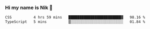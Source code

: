 ### Hi my name is Nik 👋

<!--
**NikDoe/NikDoe** is a ✨ _special_ ✨ repository because its `README.md` (this file) appears on your GitHub profile.

Here are some ideas to get you started:

- 🔭 I’m currently working on ...
- 🌱 I’m currently learning ...
- 👯 I’m looking to collaborate on ...
- 🤔 I’m looking for help with ...
- 💬 Ask me about ...
- 📫 How to reach me: ...
- 😄 Pronouns: ...
- ⚡ Fun fact: ...
-->

<!--START_SECTION:waka-->

```txt
CSS          4 hrs 59 mins   ████████████████████████▓   98.16 %
TypeScript   5 mins          ▒░░░░░░░░░░░░░░░░░░░░░░░░   01.84 %
```

<!--END_SECTION:waka-->
